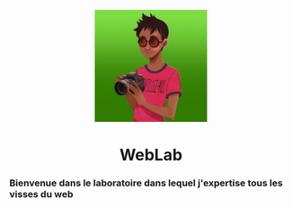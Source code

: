 <p align="center"><img src="logo.jpg" height="200"></p>

<h1 align="center">WebLab</h1>

### Bienvenue dans le laboratoire dans lequel j'expertise tous les visses du web